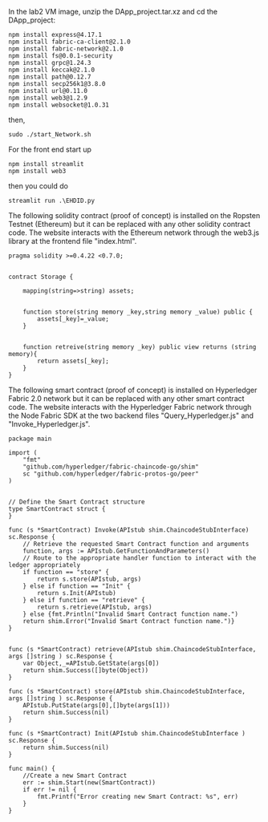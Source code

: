 In the lab2 VM image, unzip the DApp_project.tar.xz and cd the DApp_project:

```shell
npm install express@4.17.1
npm install fabric-ca-client@2.1.0
npm install fabric-network@2.1.0
npm install fs@0.0.1-security
npm install grpc@1.24.3
npm install keccak@2.1.0
npm install path@0.12.7
npm install secp256k1@3.8.0
npm install url@0.11.0
npm install web3@1.2.9
npm install websocket@1.0.31
```

then,

```shell
sudo ./start_Network.sh
```

For the front end start up

```shell
npm install streamlit
npm install web3
```

then you could do

```shell
streamlit run .\EHDID.py
```

The following solidity contract (proof of concept) is installed on the Ropsten Testnet (Ethereum) but it can be replaced with any other solidity contract code. The website interacts with the Ethereum network through the web3.js library at the frontend file "index.html".
```shell
pragma solidity >=0.4.22 <0.7.0;


contract Storage {

    mapping(string=>string) assets;

 
    function store(string memory _key,string memory _value) public {
        assets[_key]=_value;
    }


    function retreive(string memory _key) public view returns (string memory){
        return assets[_key];
    }
}
```

The following smart contract (proof of concept) is installed on Hyperledger Fabric 2.0 network but it can be replaced with any other smart contract code. The website interacts with the Hyperledger Fabric network through the Node Fabric SDK at the two backend files "Query_Hyperledger.js" and "Invoke_Hyperledger.js".
```shell
package main

import (
	"fmt"
	"github.com/hyperledger/fabric-chaincode-go/shim"
	sc "github.com/hyperledger/fabric-protos-go/peer"
)


// Define the Smart Contract structure
type SmartContract struct {
}

func (s *SmartContract) Invoke(APIstub shim.ChaincodeStubInterface) sc.Response {
	// Retrieve the requested Smart Contract function and arguments
	function, args := APIstub.GetFunctionAndParameters()
	// Route to the appropriate handler function to interact with the ledger appropriately
	if function == "store" {
		return s.store(APIstub, args)
	} else if function == "Init" {
		return s.Init(APIstub)
	} else if function == "retrieve" {
		return s.retrieve(APIstub, args)
	} else {fmt.Println("Invalid Smart Contract function name.")
	return shim.Error("Invalid Smart Contract function name.")}
}


func (s *SmartContract) retrieve(APIstub shim.ChaincodeStubInterface, args []string ) sc.Response {
	var Object,_=APIstub.GetState(args[0])	
	return shim.Success([]byte(Object))
}

func (s *SmartContract) store(APIstub shim.ChaincodeStubInterface, args []string ) sc.Response {
	APIstub.PutState(args[0],[]byte(args[1]))
	return shim.Success(nil)
}

func (s *SmartContract) Init(APIstub shim.ChaincodeStubInterface ) sc.Response {
	return shim.Success(nil)
}

func main() {
	//Create a new Smart Contract
	err := shim.Start(new(SmartContract))
	if err != nil { 
		fmt.Printf("Error creating new Smart Contract: %s", err)
	}
}
```
